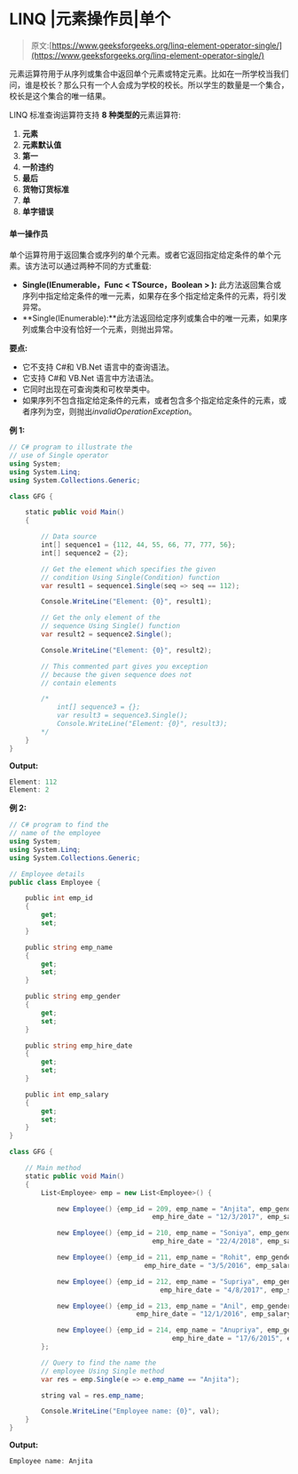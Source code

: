 # LINQ |元素操作员|单个

> 原文:[https://www.geeksforgeeks.org/linq-element-operator-single/](https://www.geeksforgeeks.org/linq-element-operator-single/)

元素运算符用于从序列或集合中返回单个元素或特定元素。比如在一所学校当我们问，谁是校长？那么只有一个人会成为学校的校长。所以学生的数量是一个集合，校长是这个集合的唯一结果。

LINQ 标准查询运算符支持 **8 种类型的**元素运算符:

1.  **元素**
2.  **元素默认值**
3.  **第一**
4.  **一阶违约**
5.  **最后**
6.  **货物订货标准**
7.  **单**
8.  **单字错误**

#### 单一操作员

单个运算符用于返回集合或序列的单个元素。或者它返回指定给定条件的单个元素。该方法可以通过两种不同的方式重载:

*   **Single<t source>(IEnumerable<t source>，Func < TSource，Boolean > ):** 此方法返回集合或序列中指定给定条件的唯一元素，如果存在多个指定给定条件的元素，将引发异常。
*   **Single<t source>(IEnumerable<t source>):**此方法返回给定序列或集合中的唯一元素，如果序列或集合中没有恰好一个元素，则抛出异常。

**要点:**

*   它不支持 C#和 VB.Net 语言中的查询语法。
*   它支持 C#和 VB.Net 语言中方法语法。
*   它同时出现在可查询类和可枚举类中。
*   如果序列不包含指定给定条件的元素，或者包含多个指定给定条件的元素，或者序列为空，则抛出*invalidOperationException*。

**例 1:**

```cs
// C# program to illustrate the
// use of Single operator
using System;
using System.Linq;
using System.Collections.Generic;

class GFG {

    static public void Main()
    {

        // Data source
        int[] sequence1 = {112, 44, 55, 66, 77, 777, 56};
        int[] sequence2 = {2};

        // Get the element which specifies the given 
        // condition Using Single(Condition) function
        var result1 = sequence1.Single(seq => seq == 112);

        Console.WriteLine("Element: {0}", result1);

        // Get the only element of the 
        // sequence Using Single() function
        var result2 = sequence2.Single();

        Console.WriteLine("Element: {0}", result2);

        // This commented part gives you exception
        // because the given sequence does not 
        // contain elements

        /*
            int[] sequence3 = {};
            var result3 = sequence3.Single();
            Console.WriteLine("Element: {0}", result3);
        */
    }
}
```

**Output:**

```cs
Element: 112
Element: 2

```

**例 2:**

```cs
// C# program to find the 
// name of the employee
using System;
using System.Linq;
using System.Collections.Generic;

// Employee details
public class Employee {

    public int emp_id
    {
        get;
        set;
    }

    public string emp_name
    {
        get;
        set;
    }

    public string emp_gender
    {
        get;
        set;
    }

    public string emp_hire_date
    {
        get;
        set;
    }

    public int emp_salary
    {
        get;
        set;
    }
}

class GFG {

    // Main method
    static public void Main()
    {
        List<Employee> emp = new List<Employee>() {

            new Employee() {emp_id = 209, emp_name = "Anjita", emp_gender = "Female",
                                    emp_hire_date = "12/3/2017", emp_salary = 20000},

            new Employee() {emp_id = 210, emp_name = "Soniya", emp_gender = "Female",
                                    emp_hire_date = "22/4/2018", emp_salary = 30000},

            new Employee() {emp_id = 211, emp_name = "Rohit", emp_gender = "Male",
                                  emp_hire_date = "3/5/2016", emp_salary = 40000},

            new Employee() {emp_id = 212, emp_name = "Supriya", emp_gender = "Female",
                                      emp_hire_date = "4/8/2017", emp_salary = 40000},

            new Employee() {emp_id = 213, emp_name = "Anil", emp_gender = "Male",
                                emp_hire_date = "12/1/2016", emp_salary = 40000},

            new Employee() {emp_id = 214, emp_name = "Anupriya", emp_gender = "Female",
                                         emp_hire_date = "17/6/2015", emp_salary = 50000},
        };

        // Query to find the name the 
        // employee Using Single method
        var res = emp.Single(e => e.emp_name == "Anjita");

        string val = res.emp_name;

        Console.WriteLine("Employee name: {0}", val);
    }
}
```

**Output:**

```cs
Employee name: Anjita

```